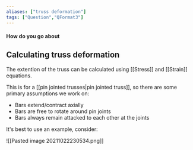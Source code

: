 ```yaml
---
aliases: ["truss deformation"]
tags: ["Question","QFormat3"]
---
```


#### How do you go about
## Calculating truss deformation
The extention of the truss can be calculated using [[Stress]] and [[Strain]] equations.



This is for a [[pin jointed trusses|pin jointed truss]], so there are some primary assumptions we work on:
- Bars extend/contract axially
- Bars are free to rotate around pin joints
- Bars always remain attacked to each other at the joints

It's best to use an example, consider:

![[Pasted image 20211022230534.png]]



